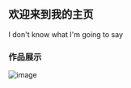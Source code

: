 ## 欢迎来到我的主页

I don't know what I'm going to say

### 作品展示
![image](https://wx4.sinaimg.cn/crop.21.11.418.235/8a533d85ly1fs9n1etczkj20c80g40u1.jpg)
